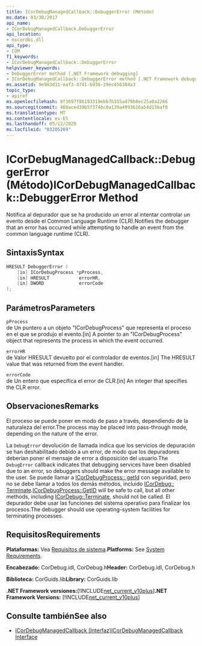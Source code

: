 ```yaml
---
title: ICorDebugManagedCallback::DebuggerError (Método)
ms.date: 03/30/2017
api_name:
- ICorDebugManagedCallback.DebuggerError
api_location:
- mscordbi.dll
api_type:
- COM
f1_keywords:
- ICorDebugManagedCallback::DebuggerError
helpviewer_keywords:
- DebuggerError method [.NET Framework debugging]
- ICorDebugManagedCallback::DebuggerError method [.NET Framework debugging]
ms.assetid: 9e983d11-eaf3-4741-b936-29ec456384a3
topic_type:
- apiref
ms.openlocfilehash: 8f3697f8b193319ebb7b155ad79b8ec25a0a2266
ms.sourcegitcommit: 488aced39b5f374bc0a139a4993616a54d15baf0
ms.translationtype: MT
ms.contentlocale: es-ES
ms.lasthandoff: 05/12/2020
ms.locfileid: "83205269"
---
```

# <a name="icordebugmanagedcallbackdebuggererror-method"></a><span data-ttu-id="14d3e-102">ICorDebugManagedCallback::DebuggerError (Método)</span><span class="sxs-lookup"><span data-stu-id="14d3e-102">ICorDebugManagedCallback::DebuggerError Method</span></span>
<span data-ttu-id="14d3e-103">Notifica al depurador que se ha producido un error al intentar controlar un evento desde el Common Language Runtime (CLR).</span><span class="sxs-lookup"><span data-stu-id="14d3e-103">Notifies the debugger that an error has occurred while attempting to handle an event from the common language runtime (CLR).</span></span>  
  
## <a name="syntax"></a><span data-ttu-id="14d3e-104">Sintaxis</span><span class="sxs-lookup"><span data-stu-id="14d3e-104">Syntax</span></span>  
  
```cpp  
HRESULT DebuggerError (  
    [in] ICorDebugProcess *pProcess,  
    [in] HRESULT           errorHR,  
    [in] DWORD             errorCode  
);  
```  
  
## <a name="parameters"></a><span data-ttu-id="14d3e-105">Parámetros</span><span class="sxs-lookup"><span data-stu-id="14d3e-105">Parameters</span></span>  
 `pProcess`  
 <span data-ttu-id="14d3e-106">de Un puntero a un objeto "ICorDebugProcess" que representa el proceso en el que se produjo el evento.</span><span class="sxs-lookup"><span data-stu-id="14d3e-106">[in] A pointer to an "ICorDebugProcess" object that represents the process in which the event occurred.</span></span>  
  
 `errorHR`  
 <span data-ttu-id="14d3e-107">de Valor HRESULT devuelto por el controlador de eventos.</span><span class="sxs-lookup"><span data-stu-id="14d3e-107">[in] The HRESULT value that was returned from the event handler.</span></span>  
  
 `errorCode`  
 <span data-ttu-id="14d3e-108">de Un entero que especifica el error de CLR.</span><span class="sxs-lookup"><span data-stu-id="14d3e-108">[in] An integer that specifies the CLR error.</span></span>  
  
## <a name="remarks"></a><span data-ttu-id="14d3e-109">Observaciones</span><span class="sxs-lookup"><span data-stu-id="14d3e-109">Remarks</span></span>  
 <span data-ttu-id="14d3e-110">El proceso se puede poner en modo de paso a través, dependiendo de la naturaleza del error.</span><span class="sxs-lookup"><span data-stu-id="14d3e-110">The process may be placed into pass-through mode, depending on the nature of the error.</span></span>  
  
 <span data-ttu-id="14d3e-111">La `DebugError` devolución de llamada indica que los servicios de depuración se han deshabilitado debido a un error, de modo que los depuradores deberían poner el mensaje de error a disposición del usuario.</span><span class="sxs-lookup"><span data-stu-id="14d3e-111">The `DebugError` callback indicates that debugging services have been disabled due to an error, so debuggers should make the error message available to the user.</span></span> <span data-ttu-id="14d3e-112">Se puede llamar a [ICorDebugProcess:: getId](icordebugprocess-getid-method.md) con seguridad, pero no se debe llamar a todos los demás métodos, incluido [ICorDebug:: Terminate](icordebug-terminate-method.md).</span><span class="sxs-lookup"><span data-stu-id="14d3e-112">[ICorDebugProcess::GetID](icordebugprocess-getid-method.md) will be safe to call, but all other methods, including [ICorDebug::Terminate](icordebug-terminate-method.md), should not be called.</span></span> <span data-ttu-id="14d3e-113">El depurador debe usar las funciones del sistema operativo para finalizar los procesos.</span><span class="sxs-lookup"><span data-stu-id="14d3e-113">The debugger should use operating-system facilities for terminating processes.</span></span>  
  
## <a name="requirements"></a><span data-ttu-id="14d3e-114">Requisitos</span><span class="sxs-lookup"><span data-stu-id="14d3e-114">Requirements</span></span>  
 <span data-ttu-id="14d3e-115">**Plataformas:** Vea [Requisitos de sistema](../../get-started/system-requirements.md).</span><span class="sxs-lookup"><span data-stu-id="14d3e-115">**Platforms:** See [System Requirements](../../get-started/system-requirements.md).</span></span>  
  
 <span data-ttu-id="14d3e-116">**Encabezado:** CorDebug.idl, CorDebug.h</span><span class="sxs-lookup"><span data-stu-id="14d3e-116">**Header:** CorDebug.idl, CorDebug.h</span></span>  
  
 <span data-ttu-id="14d3e-117">**Biblioteca:** CorGuids.lib</span><span class="sxs-lookup"><span data-stu-id="14d3e-117">**Library:** CorGuids.lib</span></span>  
  
 <span data-ttu-id="14d3e-118">**.NET Framework versiones:**[!INCLUDE[net_current_v10plus](../../../../includes/net-current-v10plus-md.md)]</span><span class="sxs-lookup"><span data-stu-id="14d3e-118">**.NET Framework Versions:** [!INCLUDE[net_current_v10plus](../../../../includes/net-current-v10plus-md.md)]</span></span>  
  
## <a name="see-also"></a><span data-ttu-id="14d3e-119">Consulte también</span><span class="sxs-lookup"><span data-stu-id="14d3e-119">See also</span></span>

- [<span data-ttu-id="14d3e-120">ICorDebugManagedCallback (Interfaz)</span><span class="sxs-lookup"><span data-stu-id="14d3e-120">ICorDebugManagedCallback Interface</span></span>](icordebugmanagedcallback-interface.md)
